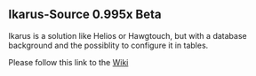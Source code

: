 ## Ikarus-Source 0.995x Beta

Ikarus is a solution like Helios or Hawgtouch, but with a database background and the possiblity to configure it in tables.

Please follow this link to the [Wiki](https://github.com/s-d-a/Ikarus/wiki)
